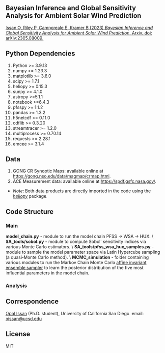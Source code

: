 ## Bayesian Inference and Global Sensitivity Analysis for Ambient Solar Wind Prediction

[Issan O, Riley P, Camporeale E, Kramer B (2023) *Bayesian Inference and Global Sensitivity Analysis for Ambient Solar Wind Prediction*. Arxiv. doi: arXiv:2305.08009.](https://arxiv.org/abs/2305.08009)

## Python Dependencies
1. Python >= 3.9.13
2. numpy >= 1.23.3
3. matplotlib >= 3.6.0
4. scipy >= 1.7.1
5. heliopy >= 0.15.3
6. sunpy >= 4.1.0
7. astropy >=5.1.1 
8. notebook >=6.4.3
9. pfsspy >= 1.1.2
10. pandas >= 1.3.2
11. h5netcdf >= 0.11.0
12. cdflib >= 0.3.20
13. streamtracer >= 1.2.0
14. multiprocess >= 0.70.14
15. requests >= 2.28.1
16. emcee >= 3.1.4

## Data
1. GONG CR Synoptic Maps: available online at https://gong.nso.edu/data/magmap/crmap.html.
2. ACE Measurement data: available online at https://spdf.gsfc.nasa.gov/.
* *Note*: Both data products are directly imported in the code using the [*heliopy*](https://heliopy.readthedocs.io/en/0.15.3/) package.

## Code Structure
### Main 
**model_chain.py** - module to run the model chain PFSS $\to$ WSA $\to$ HUX. \\
**SA_tools/sobol.py** - module to compute Sobol' sensitivity indices via various Monte Carlo estimators. \\
**SA_tools/pfss_wsa_hux_samples.py** - module to sample the model parameter space via Latin Hypercube sampling (a quasi-Monte Carlo method). \\
**MCMC_simulation** - folder containing various modules to run the Markov Chain Monte Carlo [affine invariant ensemble sampler](https://emcee.readthedocs.io/en/stable/) to learn the posterior distribution of the five most influential parameters in the model chain. 

### Analysis 



## Correspondence
[Opal Issan](https://opaliss.github.io/opalissan/) (Ph.D. student), University of California San Diego. email: oissan@ucsd.edu

## License
MIT
 

